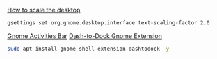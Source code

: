 

[How to scale the desktop](https://unix.stackexchange.com/questions/596887/how-to-scale-the-resolution-display-of-the-desktop-and-or-applications)
``` bash
gsettings set org.gnome.desktop.interface text-scaling-factor 2.0 
```

[Gnome Activities Bar](https://askubuntu.com/questions/792180/how-to-make-gnomes-activities-bar-always-visible)
[Dash-to-Dock Gnome Extension](https://extensions.gnome.org/extension/307/dash-to-dock/)
``` bash
sudo apt install gnome-shell-extension-dashtodock -y
```